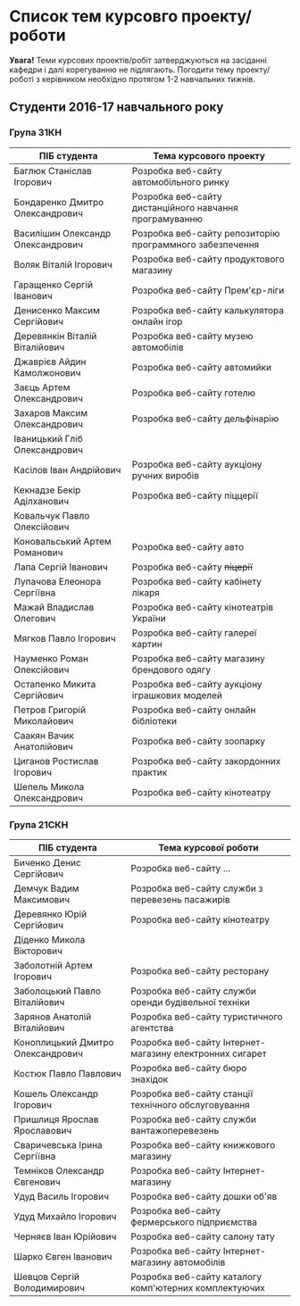 # Список тем курсовго проекту/роботи

**Увага!** Теми курсових проектів/робіт затверджуються на засіданні кафедри і далі корегуванню не підлягають. Погодити тему проекту/роботі з керівником необхідно протягом 1-2 навчальних тижнів.

## Студенти 2016-17 навчального року

### Група 31КН

ПІБ студента | Тема курсового проекту
-------------|-----------------------
Баглюк Станіслав Ігорович | Розробка веб-сайту автомобільного ринку
Бондаренко Дмитро Олександрович | Розробка веб-сайту дистанційного навчання програмуванню
Василішин Олександр Олександрович | Розробка веб-сайту репозиторію программного забезпечення
Воляк Віталій Ігорович | Розробка веб-сайту продуктового магазину
Гаращенко Сергій Іванович | Розробка веб-сайту Прем'єр-ліги
Денисенко Максим Сергійович | Розробка веб-сайту калькулятора онлайн ігор
Деревянкін Віталій Віталійович | Розробка веб-сайту музею автомобілів
Джаврієв Айдин Камолжонович | Розробка веб-сайту автомийки
Заєць Артем Олександрович | Розробка веб-сайту готелю
Захаров Максим Олександрович | Розробка веб-сайту дельфінарію
Іваницький Гліб Олександрович |
Касілов Іван Андрійович | Розробка веб-сайту аукціону ручних виробів
Кекнадзе Бекір Аділханович | Розробка веб-сайту піццерії
Ковальчук Павло Олексійович |
Коновальський Артем Романович | Розробка веб-сайту авто
Лапа Сергій Іванович | Розробка веб-сайту ~~піцерії~~
Лупачова Елеонора Сергіївна | Розробка веб-сайту кабінету лікаря
Мажай Владислав Олегович | Розробка веб-сайту кінотеатрів України
Мягков Павло Ігорович | Розробка веб-сайту галереї картин
Науменко Роман Олексійович | Розробка веб-сайту магазину брендового одягу
Остапенко Микита Сергійович | Розробка веб-сайту аукціону іграшкових моделей
Петров Григорій Миколайович | Розробка веб-сайту онлайн бібліотеки
Саакян Вачик Анатолійович | Розробка веб-сайту зоопарку
Циганов Ростислав Ігорович | Розробка веб-сайту закордонних практик
Шепель Микола Олександрович | Розробка веб-сайту кінотеатру

### Група 21СКН

ПІБ студента | Тема курсової роботи
-------------|---------------------
Биченко Денис Сергійович |  Розробка веб-сайту ...
Демчук Вадим Максимович | Розробка веб-сайту служби з перевезень пасажирів
Деревянко Юрій Сергійович | Розробка веб-сайту кінотеатру
Діденко Микола Вікторович |
Заболотній Артем Ігорович | Розробка веб-сайту ресторану
Заболоцький Павло Віталійович | Розробка веб-сайту служби оренди будівельної техніки
Зарянов Анатолій Віталійович | Розробка веб-сайту туристичного агентства
Коноплицький Дмитро Олександрович | Розробка веб-сайту Інтернет-магазину електронних сигарет
Костюк Павло Павлович | Розробка веб-сайту бюро знахідок
Кошель Олександр Ігорович | Розробка веб-сайту станції технічного обслуговування
Пришлиця Ярослав Ярославович | Розробка веб-сайту служби вантажоперевезень
Сваричевська Ірина Сергіївна | Розробка веб-сайту книжкового магазину
Темніков Олександр Євгенович | Розробка веб-сайту Інтернет-магазину
Удуд Василь Ігорович | Розробка веб-сайту дошки об'яв
Удуд Михайло Ігорович | Розробка веб-сайту фермерського підприємства
Черняєв Іван Юрійович | Розробка веб-сайту салону тату
Шарко Євген Іванович | Розробка веб-сайту Інтернет-магазину автомобілів
Шевцов Сергій Володимирович | Розробка веб-сайту каталогу комп'ютерних комплектуючих
